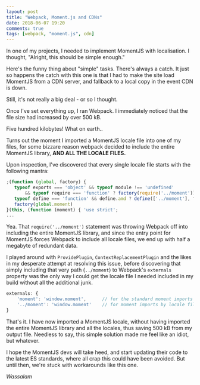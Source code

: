 ```yaml
---
layout: post
title: "Webpack, Moment.js and CDNs"
date: 2018-06-07 19:20
comments: true
tags: [webpack, "moment.js", cdn]
---
```


In one of my projects, I needed to implement MomentJS with localisation. I thought, "Alright, this should be simple enough."

Here's the funny thing about "simple" tasks. There's always a catch. It just so happens the catch with this one is that I had to 
make the site load MomentJS from a CDN server, and fallback to a local copy in the event CDN is down.

Still, it's not really a big deal - or so I thought.

Once I've set everything up, I ran Webpack. I immediately noticed that the file size had increased by over 500 kB.

Five hundred kilobytes! What on earth..

Turns out the moment I imported a MomentJS locale file into one of my files, for some bizzare reason webpack decided to include the entire
MomentJS library, **AND ALL THE LOCALE FILES.**

Upon inspection, I've discovered that every single locale file starts with the following mantra:

```js
;(function (global, factory) {
   typeof exports === 'object' && typeof module !== 'undefined'
       && typeof require === 'function' ? factory(require('../moment')) :
   typeof define === 'function' && define.amd ? define(['../moment'], factory) :
   factory(global.moment)
}(this, (function (moment) { 'use strict';
...
```

Yea. That `require('../moment')` statement was throwing Webpack off into including the entire MomentJS library, and since the entry point
for MomentJS forces Webpack to include all locale files, we end up with half a megabyte of redundant data.

I played around with `ProvidePlugin`, `ContextReplacementPlugin` and the likes in my desperate attempt at resolving this issue, 
before discovering that simply including that very path (`../moment`) to Webpack's `externals` property was the only way I could get the locale file I needed included in my build without all the additional junk.

```js
externals: {
    'moment': 'window.moment',      // for the standard moment imports
    '../moment': 'window.moment'    // for moment imports by locale files
}
```

That's it. I have now imported a MomentJS locale, without having imported the entire MomentJS library and all the locales, thus saving
500 kB from my output file. Needless to say, this simple solution made me feel like an idiot, but whatever.

I hope the MomentJS devs will take heed, and start updating their code to the latest ES standards, where all crap this could have been avoided.
But until then, we're stuck with workarounds like this one.

*Wassalam*
